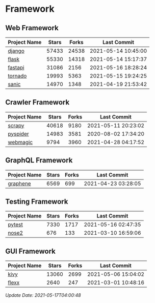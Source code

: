 # Framework

## Web Framework
| Project Name | Stars | Forks | Last Commit |
| ------------ | ----- | ----- | ----------- |
| [django](https://github.com/django/django) | 57433 | 24538 | 2021-05-14 10:45:00 |
| [flask](https://github.com/pallets/flask) | 55330 | 14318 | 2021-05-14 15:17:37 |
| [fastapi](https://github.com/tiangolo/fastapi) | 31086 | 2156 | 2021-05-16 18:28:24 |
| [tornado](https://github.com/tornadoweb/tornado) | 19993 | 5363 | 2021-05-15 19:24:25 |
| [sanic](https://github.com/sanic-org/sanic) | 14970 | 1348 | 2021-04-19 21:53:42 |

## Crawler Framework
| Project Name | Stars | Forks | Last Commit |
| ------------ | ----- | ----- | ----------- |
| [scrapy](https://github.com/scrapy/scrapy) | 40618 | 9180 | 2021-05-11 20:23:02 |
| [pyspider](https://github.com/binux/pyspider) | 14983 | 3581 | 2020-08-02 17:34:20 |
| [webmagic](https://github.com/code4craft/webmagic) | 9794 | 3960 | 2021-04-28 04:17:52 |

## GraphQL Framework
| Project Name | Stars | Forks | Last Commit |
| ------------ | ----- | ----- | ----------- |
| [graphene](https://github.com/graphql-python/graphene) | 6569 | 699 | 2021-04-23 03:28:05 |

## Testing Framework
| Project Name | Stars | Forks | Last Commit |
| ------------ | ----- | ----- | ----------- |
| [pytest](https://github.com/pytest-dev/pytest) | 7330 | 1717 | 2021-05-16 02:47:35 |
| [nose2](https://github.com/nose-devs/nose2) | 676 | 133 | 2021-03-10 16:59:06 |

## GUI Framework
| Project Name | Stars | Forks | Last Commit |
| ------------ | ----- | ----- | ----------- |
| [kivy](https://github.com/kivy/kivy) | 13060 | 2699 | 2021-05-06 15:04:02 |
| [flexx](https://github.com/flexxui/flexx) | 2640 | 247 | 2021-03-01 10:48:16 |

*Update Date: 2021-05-17T04:00:48*